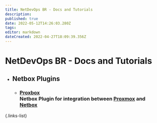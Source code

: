 ```yaml
---
title: NetDevOps BR - Docs and Tutorials
description: 
published: true
date: 2022-05-12T14:26:03.280Z
tags: 
editor: markdown
dateCreated: 2022-04-27T18:09:39.356Z
---
```


# NetDevOps BR - Docs and Tutorials

- ## Netbox Plugins

  - ### [Proxbox](./netbox/plugins/netbox-proxbox) <br> Netbox Plugin for integration between [Proxmox](https://www.proxmox.com/) and [Netbox](https://github.com/netbox-community/netbox)

    
    
        
{.links-list}